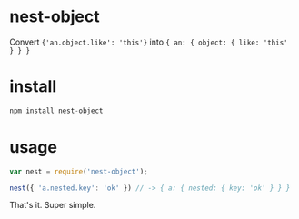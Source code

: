# nest-object
Convert `{'an.object.like': 'this'}` into `{ an: { object: { like: 'this' } } }`

# install
```javascript
npm install nest-object
```

# usage
```javascript
var nest = require('nest-object');

nest({ 'a.nested.key': 'ok' }) // -> { a: { nested: { key: 'ok' } } }
```

That's it.  Super simple.
